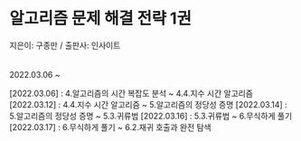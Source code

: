 # **알고리즘 문제 해결 전략 1권**  
지은이: 구종만 / 출판사: 인사이트
<br/><br/><br/>
2022.03.06 ~

[2022.03.06] : 4.알고리즘의 시간 복잡도 분석 ~ 4.4.지수 시간 알고리즘
[2022.03.12] : 4.4.지수 시간 알고리즘 ~ 5.알고리즘의 정당성 증명
[2022.03.14] : 5.알고리즘의 정당성 증명 ~ 5.3.귀류법
[2022.03.16] : 5.3.귀류법 ~ 6.무식하게 풀기
[2022.03.17] : 6.무식하게 풀기 ~ 6.2.재귀 호출과 완전 탐색